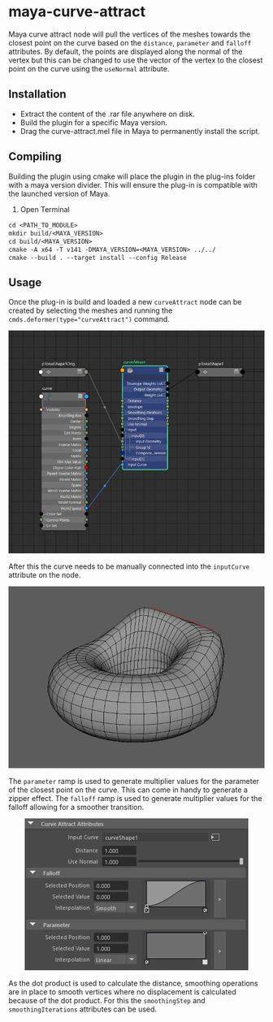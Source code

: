 # maya-curve-attract
Maya curve attract node will pull the vertices of the meshes towards the 
closest point on the curve based on the `distance`, `parameter` and `falloff` 
attributes. By default, the points are displayed along the normal of the 
vertex but this can be changed to use the vector of the vertex to the closest 
point on the curve using the `useNormal` attribute. 

## Installation
* Extract the content of the .rar file anywhere on disk.
* Build the plugin for a specific Maya version.
* Drag the curve-attract.mel file in Maya to permanently install the script.

## Compiling
Building the plugin using cmake will place the plugin in the plug-ins folder 
with a maya version divider. This will ensure the plug-in is compatible with 
the launched version of Maya.

1. Open Terminal
```
cd <PATH_TO_MODULE>
mkdir build/<MAYA_VERSION>
cd build/<MAYA_VERSION>
cmake -A x64 -T v141 -DMAYA_VERSION=<MAYA_VERSION> ../../
cmake --build . --target install --config Release
```

## Usage
Once the plug-in is build and loaded a new `curveAttract` node can be 
created by selecting the meshes and running the 
`cmds.deformer(type="curveAttract")` command. 

<p align="center"><img src="icons/curve-attract-network-example.png?raw=true"></p>

After this the curve needs to be manually connected into the `inputCurve` 
attribute on the node.

<p align="center"><img src="icons/curve-attract-scene-example.png?raw=true"></p>

The `parameter` ramp is used to generate multiplier values for the parameter
of the closest point on the curve. This can come in handy to generate a zipper
effect. The `falloff` ramp is used to generate multiplier values for the 
falloff allowing for a smoother transition.

<p align="center"><img src="icons/curve-attract-attribute-example.png?raw=true"></p>

As the dot product is used to calculate the distance, smoothing 
operations are in place to smooth vertices where no displacement is
calculated because of the dot product. For this the `smoothingStep`
and `smoothingIterations` attributes can be used.